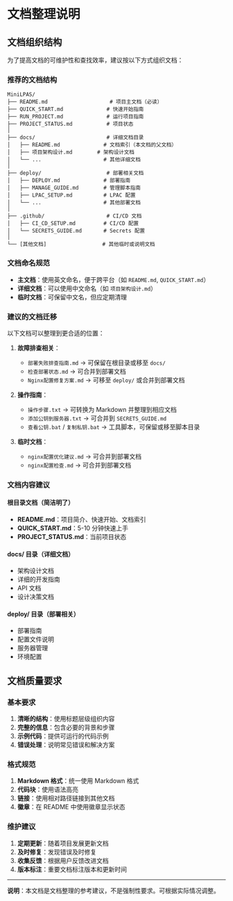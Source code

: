 # 文档整理说明

## 文档组织结构

为了提高文档的可维护性和查找效率，建议按以下方式组织文档：

### 推荐的文档结构

```
MiniLPAS/
├── README.md                    # 项目主文档（必读）
├── QUICK_START.md              # 快速开始指南
├── RUN_PROJECT.md              # 运行项目指南
├── PROJECT_STATUS.md           # 项目状态
│
├── docs/                       # 详细文档目录
│   ├── README.md              # 文档索引（本文档的父文档）
│   ├── 项目架构设计.md        # 架构设计文档
│   └── ...                    # 其他详细文档
│
├── deploy/                     # 部署相关文档
│   ├── DEPLOY.md              # 部署指南
│   ├── MANAGE_GUIDE.md        # 管理脚本指南
│   ├── LPAC_SETUP.md          # LPAC 配置
│   └── ...                    # 其他部署文档
│
├── .github/                    # CI/CD 文档
│   ├── CI_CD_SETUP.md         # CI/CD 配置
│   └── SECRETS_GUIDE.md       # Secrets 配置
│
└── [其他文档]                  # 其他临时或说明文档
```

### 文档命名规范

- **主文档**：使用英文命名，便于跨平台（如 `README.md`, `QUICK_START.md`）
- **详细文档**：可以使用中文命名（如 `项目架构设计.md`）
- **临时文档**：可保留中文名，但应定期清理

### 建议的文档迁移

以下文档可以整理到更合适的位置：

1. **故障排查相关**：
   - `部署失败排查指南.md` → 可保留在根目录或移至 `docs/`
   - `检查部署状态.md` → 可合并到部署文档
   - `Nginx配置修复方案.md` → 可移至 `deploy/` 或合并到部署文档

2. **操作指南**：
   - `操作步骤.txt` → 可转换为 Markdown 并整理到相应文档
   - `添加公钥到服务器.txt` → 可合并到 `SECRETS_GUIDE.md`
   - `查看公钥.bat` / `复制私钥.bat` → 工具脚本，可保留或移至脚本目录

3. **临时文档**：
   - `nginx配置优化建议.md` → 可合并到部署文档
   - `nginx配置检查.md` → 可合并到部署文档

### 文档内容建议

#### 根目录文档（简洁明了）
- **README.md**：项目简介、快速开始、文档索引
- **QUICK_START.md**：5-10 分钟快速上手
- **PROJECT_STATUS.md**：当前项目状态

#### docs/ 目录（详细文档）
- 架构设计文档
- 详细的开发指南
- API 文档
- 设计决策文档

#### deploy/ 目录（部署相关）
- 部署指南
- 配置文件说明
- 服务器管理
- 环境配置

## 文档质量要求

### 基本要求

1. **清晰的结构**：使用标题层级组织内容
2. **完整的信息**：包含必要的背景和步骤
3. **示例代码**：提供可运行的代码示例
4. **错误处理**：说明常见错误和解决方案

### 格式规范

1. **Markdown 格式**：统一使用 Markdown 格式
2. **代码块**：使用语法高亮
3. **链接**：使用相对路径链接到其他文档
4. **徽章**：在 README 中使用徽章显示状态

### 维护建议

1. **定期更新**：随着项目发展更新文档
2. **及时修复**：发现错误及时修复
3. **收集反馈**：根据用户反馈改进文档
4. **版本标注**：重要文档标注版本和更新时间

---

**说明**：本文档是文档整理的参考建议，不是强制性要求。可根据实际情况调整。



